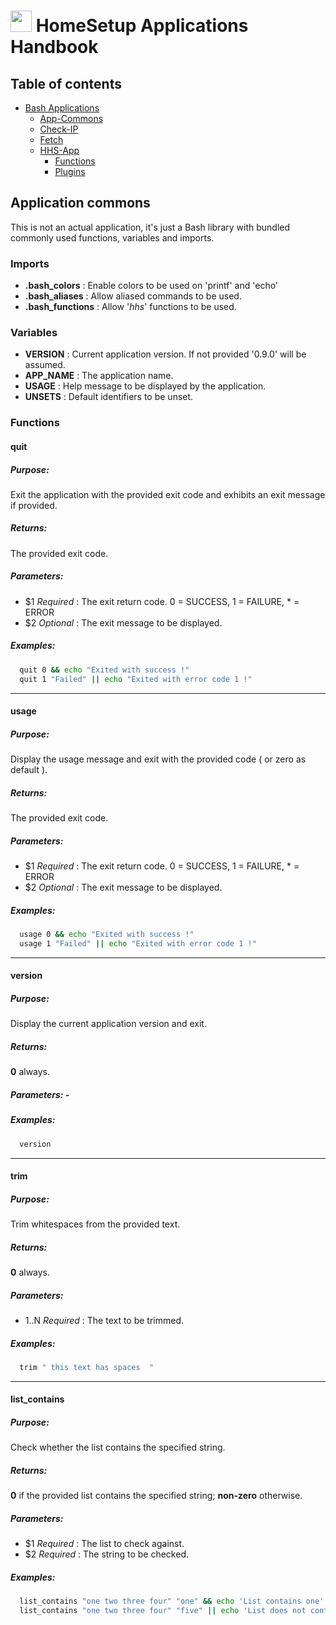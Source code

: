 # <img src="https://iili.io/HvtxC1S.png"  width="34" height="34"> HomeSetup Applications Handbook

## Table of contents

<!-- toc -->
- [Bash Applications](../../applications.md)
  * [App-Commons](app-commons.md#application-commons)
  * [Check-IP](check-ip.md#check-ip-application)
  * [Fetch](fetch.md#fetch-application)
  * [HHS-App](hhs-app.md#homesetup-application)
    + [Functions](hhs-app.md#functions)
    + [Plugins](hhs-app.md#plug-ins)
<!-- tocstop -->

## Application commons

This is not an actual application, it's just a Bash library with bundled commonly used functions, variables and imports. 


### Imports

- **.bash_colors** : Enable colors to be used on 'printf' and 'echo'
- **.bash_aliases** : Allow aliased commands to be used.
- **.bash_functions** : Allow '_hhs_' functions to be used.


### Variables

- **VERSION** : Current application version. If not provided '0.9.0' will be assumed.
- **APP_NAME** : The application name.
- **USAGE** : Help message to be displayed by the application.
- **UNSETS** : Default identifiers to be unset.


### Functions

#### quit

##### **Purpose**:

Exit the application with the provided exit code and exhibits an exit message if provided.

##### **Returns**:

The provided exit code.

##### **Parameters**: 

  - $1 _Required_ : The exit return code. 0 = SUCCESS, 1 = FAILURE, * = ERROR
  - $2 _Optional_ : The exit message to be displayed.

##### **Examples:**

```bash
  quit 0 && echo "Exited with success !"
  quit 1 "Failed" || echo "Exited with error code 1 !"
```


------
#### usage

##### **Purpose**:

Display the usage message and exit with the provided code ( or zero as default ).

##### **Returns**:

The provided exit code.

##### **Parameters**: 

  - $1 _Required_ : The exit return code. 0 = SUCCESS, 1 = FAILURE, * = ERROR
  - $2 _Optional_ : The exit message to be displayed.

##### **Examples:**

```bash
  usage 0 && echo "Exited with success !"
  usage 1 "Failed" || echo "Exited with error code 1 !"
```


------
#### version

##### **Purpose**:

Display the current application version and exit.

##### **Returns**:

**0** always.

##### **Parameters**: -

##### **Examples:**

```bash
  version
```


------
#### trim

##### **Purpose**:

Trim whitespaces from the provided text.

##### **Returns**:

**0** always.

##### **Parameters**: 

  - $1..$N _Required_ : The text to be trimmed.

##### **Examples:**

```bash
  trim " this text has spaces  "
```


------
#### list_contains

##### **Purpose**:

Check whether the list contains the specified string.

##### **Returns**:

**0** if the  provided list contains the specified string; **non-zero** otherwise.

##### **Parameters**: 

  - $1 _Required_ : The list to check against.
  - $2 _Required_ : The string to be checked.

##### **Examples:**

```bash
  list_contains "one two three four" "one" && echo 'List contains one'
  list_contains "one two three four" "five" || echo 'List does not contain five'
```
